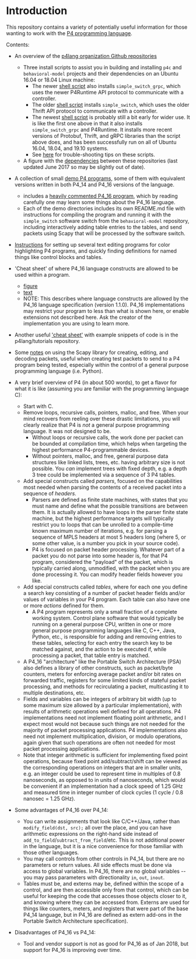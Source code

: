 # Introduction

This repository contains a variety of potentially useful information
for those wanting to work with the [P4 programming
language](http://p4.org).

Contents:

* An overview of the [p4lang organization Github
  repositories](README-p4lang-repos.md)

  * Three install scripts to assist you in building and installing
    `p4c` and `behavioral-model` projects and their dependencies on an
    Ubuntu 16.04 or 18.04 Linux machine:
    * The newer [shell script](bin/install-p4dev-p4runtime.sh) also
      installs `simple_switch_grpc`, which uses the newer P4Runtime
      API protocol to communicate with a controller.
    * The older [shell script](bin/install-p4dev.sh) installs
      `simple_switch`, which uses the older Thrift API protocol to
      communicate with a controller.
    * The newest [shell script](bin/install-p4dev-v2.sh) is probably
      still a bit early for wider use.  It is like the first one above
      in that it also installs `simple_switch_grpc` and P4Runtime.  It
      installs more recent versions of Protobuf, Thrift, and gRPC
      libraries than the script above does, and has been successfully
      run on all of Ubuntu 16.04, 18.04, and 19.10 systems.
    * See [here](bin/README-install-troubleshooting.md) for
      trouble-shooting tips on these scripts.
  * A figure with the [dependencies](dependencies.pdf) between these
    repositories (last updated June 2017 so may be slightly out of
    date).

* A collection of small [demo P4 programs](README-demos.md), some of
  them with equivalent versions written in both P4_14 and P4_16
  versions of the language.
  * includes a [heavily commented P4_16
    program](demo1/demo1-heavily-commented.p4_16.p4), which by reading
    carefully one may learn some things about the P4_16 language.
  * Each of the demo directories includes its own README.md file with
    instructions for compiling the program and running it with the
    `simple_switch` software switch from the `behavioral-model`
    repository, including interactively adding table entries to the
    tables, and send packets using Scapy that will be processed by the
    software switch.

* [Instructions](README-editor-support.md) for setting up several text
  editing programs for color highlighting P4 programs, and quickly
  finding definitions for named things like control blocks and tables.

* 'Cheat sheet' of where P4_16 language constructs are allowed to be
  used within a program.
  * [figure](p4-16-allowed-constructs.pdf)
  * [text](p4-16-allowed-constructs.txt)
  * NOTE: This describes where language constructs are allowed by the
    P4_16 language specification (version 1.1.0).  P4_16
    implementations may restrict your program to less than what is
    shown here, or enable extensions not described here.  Ask the
    creator of the implementation you are using to learn more.

* Another useful ['cheat sheet'](https://github.com/p4lang/tutorials/blob/master/p4-cheat-sheet.pdf)
  with example snippets of code is in the p4lang/tutorials repository.

* Some [notes](README-scapy.md) on using the Scapy library for
  creating, editing, and decoding packets, useful when creating test
  packets to send to a P4 program being tested, especially within the
  control of a general purpose programming language (i.e. Python).

* A very brief overview of P4 (in about 500 words), to get a flavor
  for what it is like (assuming you are familiar with the programming
  language C):
  * Start with C.
  * Remove loops, recursive calls, pointers, malloc, and free.  When
    your mind recovers from reeling over these drastic limitations,
    you will clearly realize that P4 is _not_ a general purpose
    programming language.  It was not designed to be.
    * Without loops or recursive calls, the work done per packet can
      be bounded at compilation time, which helps when targeting the
      highest performance P4-programmable devices.
    * Without pointers, malloc, and free, general purpose data
      structures like linked lists, trees, etc. having arbitrary size
      is not possible.  You _can_ implement trees with fixed depth,
      e.g. a depth 3 tree could be implemented via a sequence of 3 P4
      tables.
  * Add special constructs called _parsers_, focused on the capabilities
    most needed when parsing the contents of a received packet into a
    sequence of _headers_.
    * Parsers are defined as finite state machines, with states that
      you must name and define what the possible transitions are
      between them.  It is actually allowed to have loops in the
      parser finite state machine, but the highest performance targets
      will typically restrict you to loops that can be unrolled to a
      compile-time known maximum number of iterations, e.g. for
      parsing a sequence of MPLS headers at most 5 headers long (where
      5, or some other value, is a number you pick in your source
      code).
    * P4 is focused on packet header processing.  Whatever part of a
      packet you do not parse into some header is, for that P4
      program, considered the "payload" of the packet, which is
      typically carried along, unmodified, with the packet when you
      are done processing it.  You can modify header fields however
      you like.
  * Add special constructs called _tables_, where for each one you
    define a search key consisting of a number of packet header fields
    and/or values of variables in your P4 program.  Each table can
    also have one or more _actions_ defined for them.
    * A P4 program represents only a small fraction of a complete
      working system.  Control plane software that would typically be
      running on a general purpose CPU, written in one or more general
      purpose programming languages like C, C++, Java, Python, etc.,
      is responsible for adding and removing entries to these tables,
      selecting for each entry the search key to be matched against,
      and the action to be executed if, while processing a packet,
      that table entry is matched.
  * A P4_16 "architecture" like the Portable Switch Architecture (PSA)
    also defines a library of other constructs, such as packet/byte
    counters, meters for enforcing average packet and/or bit rates on
    forwarded traffic, registers for some limited kinds of stateful
    packet processing, and methods for recirculating a packet,
    multicasting it to multiple destinations, etc.
  * Fields and variables can be integers of arbitrary bit width (up to
    some maximum size allowed by a particular implementation), with
    results of arithmetic operations well defined for all operations.
    P4 implementations need not implement floating point arithmetic,
    and I expect most would not because such things are not needed for
    the majority of packet processing applications.  P4
    implementations also need not implement multiplication, division,
    or modulo operations, again given that such operations are often
    not needed for most packet processing applications.
  * Note that integer arithmetic is sufficient for implementing fixed
    point operations, because fixed point add/subtract/shift can be
    viewed as the corresponding operations on integers that are in
    smaller units, e.g. an integer could be used to represent time in
    multiples of 0.8 nanoseconds, as opposed to in units of
    nanoseconds, which would be convenient if an implementation had a
    clock speed of 1.25 GHz and measured time in integer number of
    clock cycles (1 cycle / 0.8 nanosec = 1.25 GHz).

* Some advantages of P4_16 over P4_14:
  * You can write assignments that look like C/C++/Java, rather than
    `modify_field(dst, src);` all over the place, and you can have
    arithmetic expressions on the right-hand side instead of
    `add_to_field`/`subtract_from_field`/etc.  This is not additional
    power in the language, but it is a nice convenience for those
    familiar with those other languages.
  * You may call controls from other controls in P4_14, but there are
    no parameters or return values.  All side effects must be done via
    access to global variables.  In P4_16, there are no global
    variables -- you may pass parameters with directionality `in`,
    `out`, `inout`.
  * Tables must be, and externs may be, defined within the scope of a
    control, and are then accessible only from that control, which can
    be useful for keeping the code that accesses those objects closer
    to it, and knowing where they can be accessed from.  Externs are
    used for things like counters, meters, and registers that were
    part of the base P4_14 language, but in P4_16 are defined as
    extern add-ons in the Portable Switch Architecture specification).
* Disadvantages of P4_16 vs P4_14:
  * Tool and vendor support is not as good for P4_16 as of Jan 2018,
    but support for P4_16 is improving over time.
